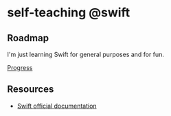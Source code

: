 # self-teaching @swift


## Roadmap

I'm just learning Swift for general purposes and for fun.

[Progress](https://roadmap.sh/ios?s=65390811f73ca62d52bfd370)


## Resources

- [Swift official documentation](https://swift.org/)

